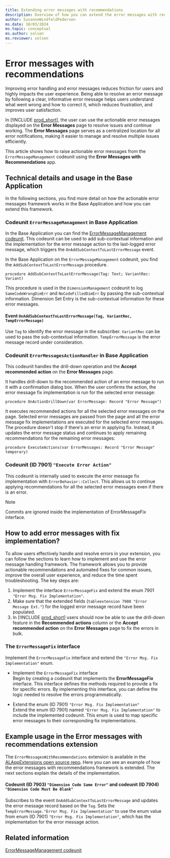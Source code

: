```yaml
---
title: Extending error messages with recommendations
description: Overview of how you can extend the error messages with recommendations framework to reduce friction for users of Business Central.
author: SusanneWindfeldPedersen
ms.date: 10/03/2024
ms.topic: conceptual
ms.author: solsen
ms.reviewer: solsen
---
```


# Error messages with recommendations

Improving error handling and error messages reduces friction for users and highly impacts the user experience. Being able to resolve an error message by following a clear, informative error message helps users understand what went wrong and how to correct it, which reduces frustration, and improves user satisfaction.

In [!INCLUDE [prod_short](includes/prod_short.md)], the user can use the actionable error messages displayed on the **Error Messages** page to resolve issues and continue working. The **Error Messages** page serves as a centralized location for all error notifications, making it easier to manage and resolve multiple issues efficiently.

This article shows how to raise actionable error messages from the `ErrorMessageManagement` codeunit using the **Error Messages with Recommendations** app. 

## Technical details and usage in the Base Application

In the following sections, you find more detail on how the actionable error messages framework works in the Base Application and how you can extend this framework.

### Codeunit `ErrorMessageManagement` in Base Application

In the Base Application you can find the [ErrorMessageManagement codeunit](/dynamics365/business-central/application/base-application/codeunit/system.utilities.error-message-management). This codeunit can be used to add sub-contextual information and the implementation for the error message action to the last-logged error message, which triggers the `OnAddSubContextToLastErrorMessage` event. 

In the Base Application on the `ErrorMessageManagement` codeunit, you find the `AddSubContextToLastErrorMessage` procedure.

```al
procedure AddSubContextToLastErrorMessage(Tag: Text; VariantRec: Variant)
```

This procedure is used in the `DimensionManagement` codeunit to log `SameCodeWrongDimErr` and `NoCodeFilledDimErr` by passing the sub-contextual information. Dimension Set Entry is the sub-contextual information for these error messages.

#### Event `OnAddSubContextToLastErrorMessage(Tag, VariantRec, TempErrorMessage)`

Use `Tag` to identify the error message in the subscriber. `VariantRec` can be used to pass the sub-contextual information. `TempErrorMessage` is the error message record under consideration.

### Codeunit `ErrorMessagesActionHandler` in Base Application

This codeunit handles the drill-down operation and the **Accept recommended action** on the **Error Messages** page.

It handles drill-down to the recommended action of an error message to run it with a confirmation dialog box. When the user confirms the action, the error message fix implementation is run for the selected error message:

```al
procedure OnActionDrillDown(var ErrorMessage: Record "Error Message")
```

It executes recommended actions for all the selected error messages on the page. Selected error messages are passed from the page and all the error message fix implementations are executed for the selected error messages. The procedure doesn't stop if there's an error in applying fix. Instead, it updates the error message status and continues to apply remaining recommendations for the remaining error messages:

```al
procedure ExecuteActions(var ErrorMessages: Record "Error Message" temporary)
```

### Codeunit (ID 7901) `"Execute Error Action"`

This codeunit is internally used to execute the error message fix implementation with `ErrorBehavior::Collect`. This allows us to continue applying recommendations for all the selected error messages even if there is an error.

> [!NOTE]
> Commits are ignored inside the implementation of ErrorMessageFix interface.

## How to add error messages with fix implementation?

To allow users effectively handle and resolve errors in your extension, you can follow the sections to learn how to implement and use the error message handling framework. The framework allows you to provide actionable recommendations and automated fixes for common issues, improve the overall user experience, and reduce the time spent troubleshooting. The key steps are:

1. Implement the interface `ErrorMessageFix` and extend the enum 7901 `"Error Msg. Fix Implementation"`.
2. Make sure that the extended fields (`tableextension 7900 "Error Message Ext."`) for the logged error message record have been populated.
3. In [!INCLUDE [prod_short](includes/prod_short.md)] users should now be able to use the drill-down feature in the **Recommended actions** column or the **Accept recommended action** on the **Error Messages** page to fix the errors in bulk.

### The `ErrorMessageFix` interface

Implement the `ErrorMessageFix` interface and extend the `"Error Msg. Fix Implementation"` enum.

- Implement the `ErrorMessageFix` interface  
  Begin by creating a codeunit that implements the **ErrorMessageFix** interface. This interface defines the methods required to provide a fix for specific errors. By implementing this interface, you can define the logic needed to resolve the errors programmatically.

- Extend the enum (ID 7901) `"Error Msg. Fix Implementation"`  
  Extend the enum (ID 7901) named `"Error Msg. Fix Implementation"` to include the implemented codeunit. This enum is used to map specific error messages to their corresponding fix implementations.


## Example usage in the **Error messages with recommendations** extension

The `ErrorMessagesWithRecommendations` extension is available in the [ALAppExtensions open source repo](https://github.com/microsoft/ALAppExtensions/tree/main/Apps/W1/ErrorMessagesWithRecommendations). Here you can see an example of how the error messages with recommendations framework is extended. The next sections explain the details of the implementation.

#### Codeunit (ID 7903) `"Dimension Code Same Error"` and codeunit (ID 7904) `"Dimension Code Must Be Blank"`

Subscribes to the event `OnAddSubContextToLastErrorMessage` and updates the error message record based on the `Tag`.
Sets the `TempErrorMessage."Error Msg. Fix Implementation"` to use the enum value from enum (ID 7901) `"Error Msg. Fix Implementation"`, which has the implementation for the error message action.

## Related information

[ErrorMessageManagement codeunit](/dynamics365/business-central/application/base-application/codeunit/system.utilities.error-message-management)
